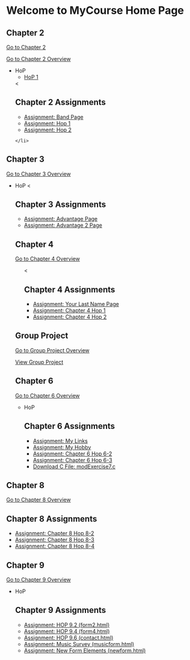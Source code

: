 <!DOCTYPE html>
<html lang="en">
<head>
  <meta charset="UTF-8">
  <title>MyCourse Home Page</title>
</head>
<body>
  <h1>Welcome to MyCourse Home Page</h1>

   <h2>Chapter 2</h2>
  <a href="chapter2/chapter2.html">Go to Chapter 2</a>
  <p><a href="chapter2">Go to Chapter 2 Overview</a></p>
  <ul>
    <li>HoP
      <ul>
        <li><a href="chapter2/hop1.html">HoP 1</a></li>
      </ul>
    </li>
    <<h2>Chapter 2 Assignments</h2>
<ul>
  <li><a href="chapter2/Band.html">Assignment: Band Page</a></li>
  <li><a href="chapter2/hop1.html">Assignment: Hop 1</a></li>
  <li><a href="chapter2/hop2.html">Assignment: Hop 2</a></li>
</ul>

    </li>
  </ul>

  <h2>Chapter 3</h2>
  <p><a href="chapter3">Go to Chapter 3 Overview</a></p>
  <ul>
    <li>HoP
      <<h2>Chapter 3 Assignments</h2>
<ul>
  <li><a href="chapter3/advantage.html">Assignment: Advantage Page</a></li>
  <li><a href="chapter3/advantage2.html">Assignment: Advantage 2 Page</a></li>
</ul>

  <h2>Chapter 4</h2>
  <p><a href="chapter4">Go to Chapter 4 Overview</a></p>
  <ul>
    <<h2>Chapter 4 Assignments</h2>
<ul>
  <li><a href="chapter4/yourlastname.html">Assignment: Your Last Name Page</a></li>
  <li><a href="chapter4/ch4hop1.html">Assignment: Chapter 4 Hop 1</a></li>
  <li><a href="chapter4/ch4hop2.html">Assignment: Chapter 4 Hop 2</a></li>
</ul>
  </ul>

  <h2>Group Project</h2>
  <p><a href="project.html">Go to Group Project Overview</a></p>
  <p><a href="project/index.html">View Group Project</a></p>

  <h2>Chapter 6</h2>
  <p><a href="chapter6.html">Go to Chapter 6 Overview</a></p>
  <ul>
    <li>HoP
      <h2>Chapter 6 Assignments</h2>
<ul>
  <li><a href="chapter6/mylinks.html">Assignment: My Links</a></li>
  <li><a href="chapter6/myhobby.html">Assignment: My Hobby</a></li>
  <li><a href="chapter6/Ch6HOP6-2.html">Assignment: Chapter 6 Hop 6-2</a></li>
  <li><a href="chapter6/Ch6HOP6-3.htm">Assignment: Chapter 6 Hop 6-3</a></li>
  <li><a href="chapter6/modExercise7.c" download>Download C File: modExercise7.c</a></li>
</ul>
      </ul>
    </li>
  </ul>
<h2>Chapter 8</h2>
  <p><a href="chapter8">Go to Chapter 8 Overview</a></p>
  <h2>Chapter 8 Assignments</h2>
  <ul>
    <li><a href="chapter8/Ch8HOP8-2.html">Assignment: Chapter 8 Hop 8-2</a></li>
    <li><a href="chapter8/Ch8HOP8-3.html">Assignment: Chapter 8 Hop 8-3</a></li>
    <li><a href="chapter8/Ch8HOP8-4.html">Assignment: Chapter 8 Hop 8-4</a></li>
  </ul>
  <h2>Chapter 9</h2>
  <p><a href="chapter9">Go to Chapter 9 Overview</a></p>
  <ul>
    <li>HoP
      <h2>Chapter 9 Assignments</h2>
      <ul>
        <li><a href="chapter9/form2.html">Assignment: HOP 9.2 (form2.html)</a></li>
        <li><a href="chapter9/form4.html">Assignment: HOP 9.4 (form4.html)</a></li>
        <li><a href="chapter9/contact.html">Assignment: HOP 9.6 (contact.html)</a></li>
       <li><a href="chapter9/musicform.html">Assignment: Music Survey (musicform.html)</a></li>
        <li><a href="chapter9/newform.html">Assignment: New Form Elements (newform.html)</a></li>
      </ul>
      </ul>
    </li>
  </ul>

</body>
</html>
